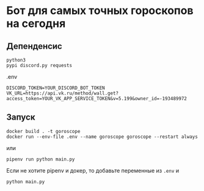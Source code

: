 # Бот для самых точных гороскопов на сегодня

## Депенденсис
```shell
python3
pypi discord.py requests
```

.env
```
DISCORD_TOKEN=YOUR_DISCORD_BOT_TOKEN
VK_URL=https://api.vk.ru/method/wall.get?access_token=YOUR_VK_APP_SERVICE_TOKEN&v=5.199&owner_id=-193489972

```

## Запуск

```shell
docker build . -t goroscope
docker run --env-file .env --name goroscope goroscope --restart always
```
или

```shell
pipenv run python main.py
```
Если не хотите pipenv и докер, то добавьте переменные из `.env` и
```shell
python main.py
```
